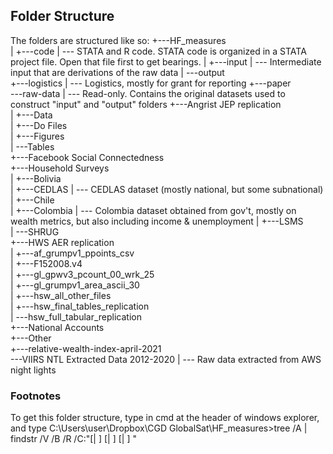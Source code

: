 ## Folder Structure

The folders are structured like so:
+---HF_measures		
|   +---code	| --- 	STATA and R code. STATA code is organized in a STATA project file. Open that file first to get bearings. 
|   +---input	| --- 	Intermediate input that are derivations of the raw data
|   \---output		
+---logistics	| --- 	Logistics, mostly for grant for reporting
+---paper		
\---raw-data	| --- 	Read-only. Contains the original datasets used to construct "input" and "output" folders
    +---Angrist JEP replication		
    |   +---Data		
    |   +---Do Files		
    |   +---Figures		
    |   \---Tables		
    +---Facebook Social Connectedness		
    +---Household Surveys		
    |   +---Bolivia		
    |   +---CEDLAS	| --- 	CEDLAS dataset (mostly national, but some subnational)
    |   +---Chile		
    |   +---Colombia	| --- 	Colombia dataset obtained from gov't, mostly on wealth metrics, but also including income & unemployment
    |   +---LSMS		
    |   \---SHRUG		
    +---HWS AER replication		
    |   +---af_grumpv1_ppoints_csv		
    |   +---F152008.v4		
    |   +---gl_gpwv3_pcount_00_wrk_25		
    |   +---gl_grumpv1_area_ascii_30		
    |   +---hsw_all_other_files		
    |   +---hsw_final_tables_replication		
    |   \---hsw_full_tabular_replication		
    +---National Accounts		
    +---Other		
    +---relative-wealth-index-april-2021		
    \---VIIRS NTL Extracted Data 2012-2020	| --- 	Raw data extracted from AWS night lights


### Footnotes
To get this folder structure, type in cmd at the header of windows explorer, and type C:\Users\user\Dropbox\CGD GlobalSat\HF_measures>tree /A | findstr /V /B /R /C:"[| ]   [| ]   [| ]   "








